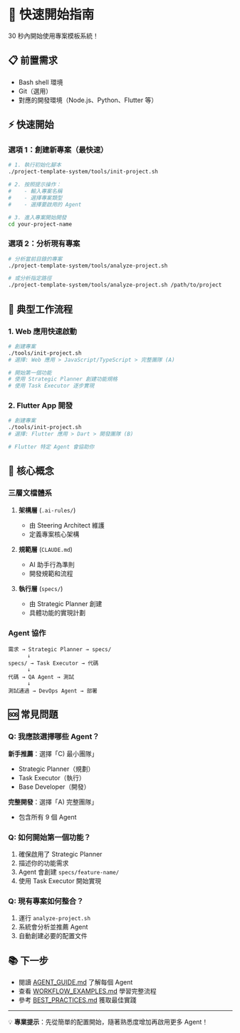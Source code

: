 # 🚀 快速開始指南

30 秒內開始使用專案模板系統！

## 📋 前置需求

- Bash shell 環境
- Git（選用）
- 對應的開發環境（Node.js、Python、Flutter 等）

## ⚡ 快速開始

### 選項 1：創建新專案（最快速）

```bash
# 1. 執行初始化腳本
./project-template-system/tools/init-project.sh

# 2. 按照提示操作：
#    - 輸入專案名稱
#    - 選擇專案類型
#    - 選擇要啟用的 Agent

# 3. 進入專案開始開發
cd your-project-name
```

### 選項 2：分析現有專案

```bash
# 分析當前目錄的專案
./project-template-system/tools/analyze-project.sh

# 或分析指定路徑
./project-template-system/tools/analyze-project.sh /path/to/project
```

## 🎯 典型工作流程

### 1. Web 應用快速啟動

```bash
# 創建專案
./tools/init-project.sh
# 選擇: Web 應用 > JavaScript/TypeScript > 完整團隊 (A)

# 開始第一個功能
# 使用 Strategic Planner 創建功能規格
# 使用 Task Executor 逐步實現
```

### 2. Flutter App 開發

```bash
# 創建專案
./tools/init-project.sh
# 選擇: Flutter 應用 > Dart > 開發團隊 (B)

# Flutter 特定 Agent 會協助你
```

## 📝 核心概念

### 三層文檔體系

1. **架構層** (`.ai-rules/`)
   - 由 Steering Architect 維護
   - 定義專案核心架構

2. **規範層** (`CLAUDE.md`)
   - AI 助手行為準則
   - 開發規範和流程

3. **執行層** (`specs/`)
   - 由 Strategic Planner 創建
   - 具體功能的實現計劃

### Agent 協作

```
需求 → Strategic Planner → specs/
      ↓
specs/ → Task Executor → 代碼
      ↓
代碼 → QA Agent → 測試
      ↓
測試通過 → DevOps Agent → 部署
```

## 🆘 常見問題

### Q: 我應該選擇哪些 Agent？

**新手推薦**：選擇「C) 最小團隊」
- Strategic Planner（規劃）
- Task Executor（執行）
- Base Developer（開發）

**完整開發**：選擇「A) 完整團隊」
- 包含所有 9 個 Agent

### Q: 如何開始第一個功能？

1. 確保啟用了 Strategic Planner
2. 描述你的功能需求
3. Agent 會創建 `specs/feature-name/`
4. 使用 Task Executor 開始實現

### Q: 現有專案如何整合？

1. 運行 `analyze-project.sh`
2. 系統會分析並推薦 Agent
3. 自動創建必要的配置文件

## 📚 下一步

- 閱讀 [AGENT_GUIDE.md](./AGENT_GUIDE.md) 了解每個 Agent
- 查看 [WORKFLOW_EXAMPLES.md](./WORKFLOW_EXAMPLES.md) 學習完整流程
- 參考 [BEST_PRACTICES.md](./BEST_PRACTICES.md) 獲取最佳實踐

---

💡 **專業提示**：先從簡單的配置開始，隨著熟悉度增加再啟用更多 Agent！